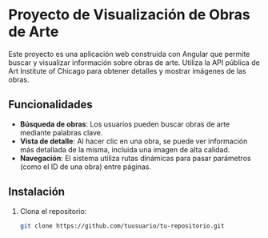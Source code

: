 # Proyecto de Visualización de Obras de Arte

Este proyecto es una aplicación web construida con Angular que permite buscar y visualizar información sobre obras de arte. Utiliza la API pública de Art Institute of Chicago para obtener detalles y mostrar imágenes de las obras.

## Funcionalidades

- **Búsqueda de obras**: Los usuarios pueden buscar obras de arte mediante palabras clave.
- **Vista de detalle**: Al hacer clic en una obra, se puede ver información más detallada de la misma, incluida una imagen de alta calidad.
- **Navegación**: El sistema utiliza rutas dinámicas para pasar parámetros (como el ID de una obra) entre páginas.

## Instalación

1. Clona el repositorio:

   ```bash
   git clone https://github.com/tuusuario/tu-repositorio.git
